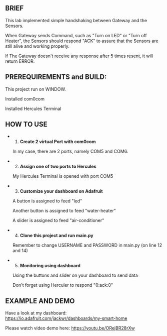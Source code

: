 ## BRIEF
This lab implemented simple handshaking between Gateway and the Sensors.

When Gateway sends Command, such as "Turn on LED" or "Turn off Heater", the Sensors should respond "ACK" to assure that the Sensors are still alive and working properly.

If The Gateway doesn't receive any response after 5 times resent, it will return ERROR.  

## PREREQUIREMENTS and BUILD:

This project run on WINDOW.

Installed com0com

Installed Hercules Terminal

## HOW TO USE

- 1. **Create 2 virtual Port with com0com**

    In my case, there are 2 ports, namely COM5 and COM6.

- 2. **Assign one of two ports to Hercules**

    My Hercules Terminal is opened with port COM5

- 3. **Customize your dashboard on Adafruit**

    A button is assigned to feed "led"

    Another button is assigned to feed "water-heater"

    A slider is assigned to feed "air-conditioner"

- 4. **Clone this project and run main.py**

    Remember to change USERNAME and PASSWORD in main.py (on line 12 and 14) 

- 5. **Monitoring using dashboard**

    Using the buttons and slider on your dashboard to send data

    Don't forget using Herculer to respond "0:ack:0"

## EXAMPLE AND DEMO
Have a look at my dashboard: https://io.adafruit.com/jackwr/dashboards/my-smart-home

Please watch video demo here: https://youtu.be/ORejBR28rXw





